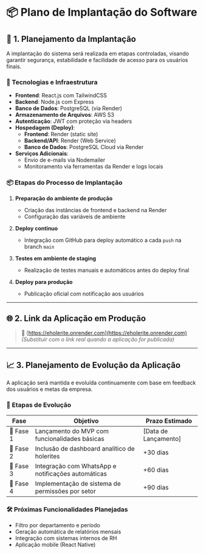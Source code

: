 # 📦 Plano de Implantação do Software

## 🚀 1. Planejamento da Implantação

A implantação do sistema será realizada em etapas controladas, visando garantir segurança, estabilidade e facilidade de acesso para os usuários finais.

### 🔧 Tecnologias e Infraestrutura

- **Frontend**: React.js com TailwindCSS
- **Backend**: Node.js com Express
- **Banco de Dados**: PostgreSQL (via Render)
- **Armazenamento de Arquivos**: AWS S3
- **Autenticação**: JWT com proteção via headers
- **Hospedagem (Deploy)**:
  - **Frontend**: Render (static site)
  - **Backend/API**: Render (Web Service)
  - **Banco de Dados**: PostgreSQL Cloud via Render
- **Serviços Adicionais**:
  - Envio de e-mails via Nodemailer
  - Monitoramento via ferramentas da Render e logs locais

### 📦 Etapas do Processo de Implantação

1. **Preparação do ambiente de produção**

   - Criação das instâncias de frontend e backend na Render
   - Configuração das variáveis de ambiente

2. **Deploy contínuo**

   - Integração com GitHub para deploy automático a cada `push` na branch `main`

3. **Testes em ambiente de staging**

   - Realização de testes manuais e automáticos antes do deploy final

4. **Deploy para produção**
   - Publicação oficial com notificação aos usuários

---

## 🌐 2. Link da Aplicação em Produção

> 🔗 [https://eholerite.onrender.com](https://eholerite.onrender.com)  
> _(Substituir com o link real quando a aplicação for publicada)_

---

## 📈 3. Planejamento de Evolução da Aplicação

A aplicação será mantida e evoluída continuamente com base em feedback dos usuários e metas da empresa.

### 📅 Etapas de Evolução

| Fase      | Objetivo                                           | Prazo Estimado       |
| --------- | -------------------------------------------------- | -------------------- |
| 🔹 Fase 1 | Lançamento do MVP com funcionalidades básicas      | [Data de Lançamento] |
| 🔹 Fase 2 | Inclusão de dashboard analítico de holerites       | +30 dias             |
| 🔹 Fase 3 | Integração com WhatsApp e notificações automáticas | +60 dias             |
| 🔹 Fase 4 | Implementação de sistema de permissões por setor   | +90 dias             |

### 🛠 Próximas Funcionalidades Planejadas

- Filtro por departamento e período
- Geração automática de relatórios mensais
- Integração com sistemas internos de RH
- Aplicação mobile (React Native)
